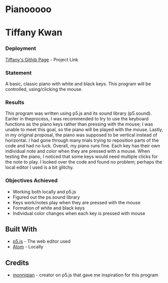 # Pianooooo

# Tiffany Kwan

### Deployment
[Tiffany's Githib Page](https://tiffkwan.github.io/Pianooooo/) - Project Link

### Statement

A basic, classic piano with white and black keys. This program will be controlled, using/clicking the mouse. 

### Results 

This program was written using p5.js and its sound library (p5.sound). Eariler in theprocess, I was recommended to try to use the keyboard functions as the piano keys rather than pressing with the mouse; I was unable to meet this goal, so the piano will be played with the mouse. Lastly, in my original proposal, the piano was supposed to be vertical instead of horizontal. I had gone through many trials trying to reposition parts of the code and had no luck. Overall, my piano runs fine. Each key has their own individual note and color when they are pressed with a mouse. When testing the piano, I noticed that some keys would need multiple clicks for the note to play. I looked over the code and found no problem; perhaps the local editor I used is a bit glitchy. 

### Objectives Achieved
* Working both locally and p5.js
* Figured out the ps.sound library
* Keys work/notes play when they are pressed with the mouse
* Formation of white and black keys
* Individual color changes when each key is pressed with mouse

## Built With

* [p5.js](https://editor.p5js.org/) - The web editor used
* [Atom](https://atom.io/) - Locally 

## Credits

* [monniqian](https://editor.p5js.org/monniqian/sketches/TwckaaeGl) - creator on p5.js that gave me inspiration for this program
